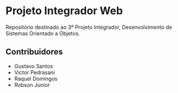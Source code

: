 # Projeto Integrador Web

Repositório destinado ao 3º Projeto Integrador, Desenvolvimento de Sistemas Orientado a Objetos.

## Contribuidores

- Gustavo Santos
- Victor Pedrasani
- Raquel Domingos
- Robson Junior
